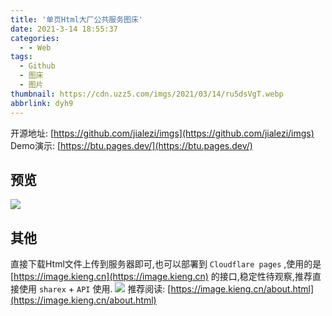 ```yaml
---
title: '单页Html大厂公共服务图床'
date: 2021-3-14 18:55:37
categories:
  - - Web
tags:
  - Github
  - 图床
  - 图片
thumbnail: https://cdn.uzz5.com/imgs/2021/03/14/ru5dsVgT.webp
abbrlink: dyh9
---
```



开源地址: [https://github.com/jialezi/imgs](https://github.com/jialezi/imgs) Demo演示: [https://btu.pages.dev/](https://btu.pages.dev/)

## 预览

![](https://cdn.uzz5.com/imgs/2021/03/14/M7adJLRV.webp)

## 其他

直接下载Html文件上传到服务器即可,也可以部署到 `Cloudflare pages` ,使用的是 [https://image.kieng.cn](https://image.kieng.cn) 的接口,稳定性待观察,推荐直接使用 `sharex` + `API` 使用. ![](https://cdn.uzz5.com/imgs/2021/03/14/hCgdUOh5.webp) 推荐阅读: [https://image.kieng.cn/about.html](https://image.kieng.cn/about.html)
